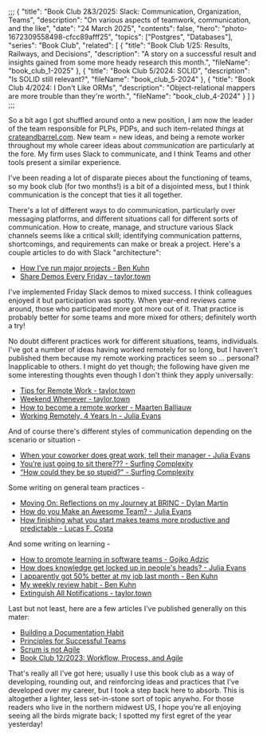 ;;;
{
	"title": "Book Club 2&3/2025: Slack: Communication, Organization, Teams",
	"description": "On various aspects of teamwork, communication, and the like",
	"date": "24 March 2025",
	"contents": false,
	"hero": "photo-1672309558498-cfcc89afff25",
    "topics": ["Postgres", "Databases"],
	"series": "Book Club",
    "related": [
		{ "title": "Book Club 1/25: Results, Railways, and Decisions", "description": "A story on a successful result and insights gained from some more heady research this month.", "fileName": "book_club_1-2025" },
		{ "title": "Book Club 5/2024: SOLID", "description": "Is SOLID still relevant?", "fileName": "book_club_5-2024" },
		{ "title": "Book Club 4/2024: I Don't Like ORMs", "description": "Object-relational mappers are more trouble than they're worth.", "fileName": "book_club_4-2024" }
	]
}
;;;

So a bit ago I got shuffled around onto a new position, I am now the leader of the team responsible for PLPs, PDPs, and such item-related _things_ at [crateandbarrel.com](http://www.crateandbarrel.com). New team = new ideas, and being a remote worker throughout my whole career ideas about _communication_ are particularly at the fore. My firm uses Slack to communicate, and I think Teams and other tools present a similar experience.

I've been reading a lot of disparate pieces about the functioning of teams, so my book club (for two months!) is a bit of a disjointed mess, but I think communication is the concept that ties it all together.

There's a lot of different ways to do communication, particularly over messaging platforms, and different situations call for different sorts of communication. How to create, manage, and structure various Slack channels seems like a critical skill; identifying communication patterns, shortcomings, and requirements can make or break a project. Here's a couple articles to do with Slack "architecture":

* [How I’ve run major projects - Ben Kuhn](https://www.benkuhn.net/pjm/)
* [Share Demos Every Friday - taylor.town](https://taylor.town/friday-demos)

I've implemented Friday Slack demos to mixed success. I think colleagues enjoyed it but participation was spotty. When year-end reviews came around, those who participated more got more out of it. That practice is probably better for some teams and more mixed for others; definitely worth a try!

No doubt different practices work for different situations, teams, individuals. I've got a number of ideas having worked remotely for so long, but I haven't published them because my remote working practices seem so ... personal? Inapplicable to others. I might do yet though; the following have given me some interesting thoughts even though I don't think they apply universally:

* [Tips for Remote Work - taylor.town](https://taylor.town/tips-for-remote-work)
* [Weekend Whenever - taylor.town](https://taylor.town/weekend-whenever)
* [How to become a remote worker - Maarten Balliauw](https://blog.maartenballiauw.be/post/2018/09/12/how-to-become-a-remote-worker.html)
* [Working Remotely, 4 Years In - Julia Evans](https://jvns.ca/blog/2018/02/18/working-remotely--4-years-in/)

And of course there's different styles of communication depending on the scenario or situation -

* [When your coworker does great work, tell their manager - Julia Evans](https://jvns.ca/blog/2020/07/14/when-your-coworker-does-great-work-tell-their-manager/)
* [You’re just going to sit there??? - Surfing Complexity](https://surfingcomplexity.blog/2022/06/03/youre-just-going-to-sit-there/)
* [“How could they be so stupid?” - Surfing Complexity](https://surfingcomplexity.blog/2020/07/20/how-could-they-be-so-stupid/)

Some writing on general team practices -

* [Moving On: Reflections on my Journey at BRINC - Dylan Martin](https://www.dylanamartin.com/2024/05/22/reflections-on-my-journey-at-brinc.html)
* [How do you Make an Awesome Team? - Julia Evans](https://jvns.ca/blog/2017/01/13/how-do-you-make-an-awesome-team/)
* [How finishing what you start makes teams more productive and predictable - Lucas F. Costa](https://lucasfcosta.com/2022/07/19/finish-what-you-start.html)

And some writing on learning -

* [How to promote learning in software teams - Gojko Adzic](https://gojko.net/2009/10/15/how-to-promote-learning-in-software-teams/)
* [How does knowledge get locked up in people's heads? - Julia Evans](https://jvns.ca/blog/2016/04/30/building-expertise-at-work/)
* [I apparently got 50% better at my job last month - Ben Kuhn](https://www.benkuhn.net/50pct/)
* [My weekly review habit - Ben Kuhn](https://www.benkuhn.net/weekly/)
* [Extinguish All Notifications - taylor.town](https://taylor.town/extinguish-all-notifications)

Last but not least, here are a few articles I've published generally on this mater:

* [Building a Documentation Habit](https://ian.wold.guru/Posts/building_a_documentation_habit.html)
* [Principles for Successful Teams](https://ian.wold.guru/Posts/principles_for_successful_teams.html)
* [Scrum is not Agile](https://ian.wold.guru/Posts/scrum_is_not_agile.html)
* [Book Club 12/2023: Workflow, Process, and Agile](https://ian.wold.guru/Posts/book_club_12-2023.html)

That's really all I've got here; usually I use this book club as a way of developing, rounding out, and reinforcing ideas and practices that I've developed over my career, but I took a step back here to absorb. This is altogether a lighter, less set-in-stone sort of topic anywho. For those readers who live in the northern midwest US, I hope you're all enjoying seeing all the birds migrate back; I spotted my first egret of the year yesterday!
